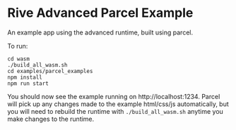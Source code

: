 # Rive Advanced Parcel Example

An example app using the advanced runtime, built using parcel.

To run:

```
cd wasm
./build_all_wasm.sh
cd examples/parcel_examples
npm install
npm run start
```

You should now see the example running on http://localhost:1234. Parcel will pick up any changes made to the example html/css/js automatically, but you will need to rebuild the runtime with `./build_all_wasm.sh` anytime you make changes to the runtime.
